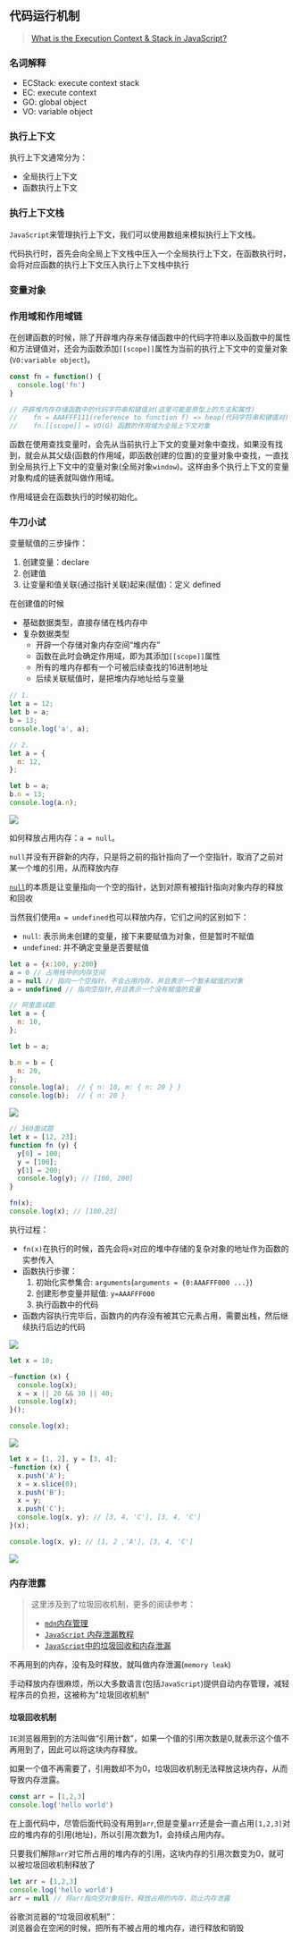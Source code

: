 ## 代码运行机制
> [What is the Execution Context & Stack in JavaScript?](http://davidshariff.com/blog/what-is-the-execution-context-in-javascript/)
### 名词解释
* ECStack: execute context stack
* EC: execute context
* GO: global object
* VO: variable object

### 执行上下文

执行上下文通常分为：
* 全局执行上下文
* 函数执行上下文

### 执行上下文栈
`JavaScript`来管理执行上下文，我们可以使用数组来模拟执行上下文栈。

代码执行时，首先会向全局上下文栈中压入一个全局执行上下文，在函数执行时，会将对应函数的执行上下文压入执行上下文栈中执行

### 变量对象

### 作用域和作用域链
在创建函数的时候，除了开辟堆内存来存储函数中的代码字符串以及函数中的属性和方法键值对，还会为函数添加`[[scope]]`属性为当前的执行上下文中的变量对象(`VO:variable object`)。
```javascript
const fn = function() {
  console.log('fn')
}

// 开辟堆内存存储函数中的代码字符串和键值对(这里可能是原型上的方法和属性)
//    fn = AAAFFF111(reference to function f) => heap(代码字符串和键值对)
//    fn.[[scope]] = VO(G) 函数的作用域为全局上下文对象
```

函数在使用查找变量时，会先从当前执行上下文的变量对象中查找，如果没有找到，就会从其父级(函数的作用域，即函数创建的位置)的变量对象中查找，一直找到全局执行上下文中的变量对象(全局对象`window`)。这样由多个执行上下文的变量对象构成的链表就叫做作用域。

作用域链会在函数执行的时候初始化。


### 牛刀小试
变量赋值的三步操作： 
1. 创建变量：declare
2. 创建值
3. 让变量和值关联(通过指针关联)起来(赋值)：定义 defined

在创建值的时候
* 基础数据类型，直接存储在栈内存中
* 复杂数据类型
    * 开辟一个存储对象内存空间“堆内存”
    * 函数在此时会确定作用域，即为其添加`[[scope]]`属性
    * 所有的堆内存都有一个可被后续查找的16进制地址
    * 后续关联赋值时，是把堆内存地址给与变量
    
```javascript
// 1.
let a = 12;
let b = a;
b = 13;
console.log('a', a);

// 2.
let a = {
  n: 12,
};

let b = a;
b.n = 13;
console.log(a.n);
```

![](https://raw.githubusercontent.com/wangkaiwd/drawing-bed/master/20200314213145.png)

如何释放占用内存：`a = null`。

`null`并没有开辟新的内存，只是将之前的指针指向了一个空指针，取消了之前对某一个堆的引用，从而释放内存

[`null`](https://developer.mozilla.org/zh-CN/docs/Web/JavaScript/Reference/Global_Objects/null)的本质是让变量指向一个空的指针，达到对原有被指针指向对象内存的释放和回收

当然我们使用`a = undefined`也可以释放内存，它们之间的区别如下：
* `null`: 表示尚未创建的变量，接下来要赋值为对象，但是暂时不赋值
* `undefined`: 并不确定变量是否要赋值

```javascript
let a = {x:100, y:200}
a = 0 // 占用栈中的内存空间
a = null // 指向一个空指针，不会占用内存，并且表示一个暂未赋值的对象
a = undefined // 指向空指针,并且表示一个没有赋值的变量
```

```javascript
// 阿里面试题
let a = {
  n: 10,
};

let b = a;

b.m = b = {
  n: 20,
};
console.log(a);  // { n: 10, m: { n: 20 } }
console.log(b);  // { n: 20 }
```
![](https://raw.githubusercontent.com/wangkaiwd/drawing-bed/master/20200315004757.png)

```javascript
// 360面试题
let x = [12, 23];
function fn (y) {
  y[0] = 100;
  y = [100];
  y[1] = 200;
  console.log(y); // [100, 200]
}

fn(x);
console.log(x); // [100,23]
```

执行过程：
* `fn(x)`在执行的时候，首先会将`x`对应的堆中存储的复杂对象的地址作为函数的实参传入
* 函数执行步骤：
    1. 初始化实参集合: `arguments`(`arguments = {0:AAAFFF000 ...}`)
    2. 创建形参变量并赋值: `y=AAAFFF000`
    3. 执行函数中的代码
* 函数内容执行完毕后，函数内的内存没有被其它元素占用，需要出栈，然后继续执行后边的代码

![](https://raw.githubusercontent.com/wangkaiwd/drawing-bed/master/20200315133628.png)

```javascript
let x = 10;

~function (x) {
  console.log(x);
  x = x || 20 && 30 || 40;
  console.log(x);
}();

console.log(x);
```
![](https://raw.githubusercontent.com/wangkaiwd/drawing-bed/master/2020031515054749.png)

```javascript
let x = [1, 2], y = [3, 4];
~function (x) {
  x.push('A');
  x = x.slice(0);
  x.push('B');
  x = y;
  x.push('C');
  console.log(x, y); // [3, 4, 'C'], [3, 4, 'C']
}(x);

console.log(x, y); // [1, 2 ,'A'], [3, 4, 'C']
```

![](https://raw.githubusercontent.com/wangkaiwd/drawing-bed/master/20200315154836.png)

### 内存泄露
> 这里涉及到了垃圾回收机制，更多的阅读参考：
> * [`mdn`内存管理](https://developer.mozilla.org/zh-CN/docs/Web/JavaScript/Memory_Management)
> * [`JavaScript` 内存泄漏教程](http://www.ruanyifeng.com/blog/2017/04/memory-leak.html)
> * [`JavaScript`中的垃圾回收和内存泄漏](https://github.com/BooheeFE/weekly/issues/8)

不再用到的内存，没有及时释放，就叫做内存泄漏(`memory leak`)

手动释放内存很麻烦，所以大多数语言(包括`JavaScript`)提供自动内存管理，减轻程序员的负担，这被称为"垃圾回收机制"

#### 垃圾回收机制
`IE`浏览器用到的方法叫做“引用计数”，如果一个值的引用次数是0,就表示这个值不再用到了，因此可以将这块内存释放。

如果一个值不再需要了，引用数却不为0，垃圾回收机制无法释放这块内存，从而导致内存泄露。
```javascript
const arr = [1,2,3]
console.log('hello world')
```
在上面代码中，尽管后面代码没有用到`arr`,但是变量`arr`还是会一直占用`[1,2,3]`对应的堆内存的引用(地址)，所以引用次数为1，会持续占用内存。

只要我们解除`arr`对它所占用的堆内存的引用，这块内存的引用次数变为0，就可以被垃圾回收机制释放了
```javascript
let arr = [1,2,3]
console.log('hello world')
arr = null // 将arr指向空对象指针，释放占用的内存，防止内存泄露
```

谷歌浏览器的“垃圾回收机制”：  
浏览器会在空闲的时候，把所有不被占用的堆内存，进行释放和销毁
